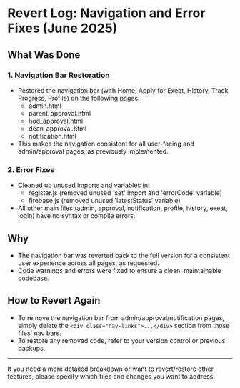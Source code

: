 # Revert Log: Navigation and Error Fixes (June 2025)

## What Was Done

### 1. Navigation Bar Restoration
- Restored the navigation bar (with Home, Apply for Exeat, History, Track Progress, Profile) on the following pages:
  - admin.html
  - parent_approval.html
  - hod_approval.html
  - dean_approval.html
  - notification.html
- This makes the navigation consistent for all user-facing and admin/approval pages, as previously implemented.

### 2. Error Fixes
- Cleaned up unused imports and variables in:
  - register.js (removed unused 'set' import and 'errorCode' variable)
  - firebase.js (removed unused 'latestStatus' variable)
- All other main files (admin, approval, notification, profile, history, exeat, login) have no syntax or compile errors.

## Why
- The navigation bar was reverted back to the full version for a consistent user experience across all pages, as requested.
- Code warnings and errors were fixed to ensure a clean, maintainable codebase.

## How to Revert Again
- To remove the navigation bar from admin/approval/notification pages, simply delete the `<div class="nav-links">...</div>` section from those files' nav bars.
- To restore any removed code, refer to your version control or previous backups.

---
If you need a more detailed breakdown or want to revert/restore other features, please specify which files and changes you want to address.
